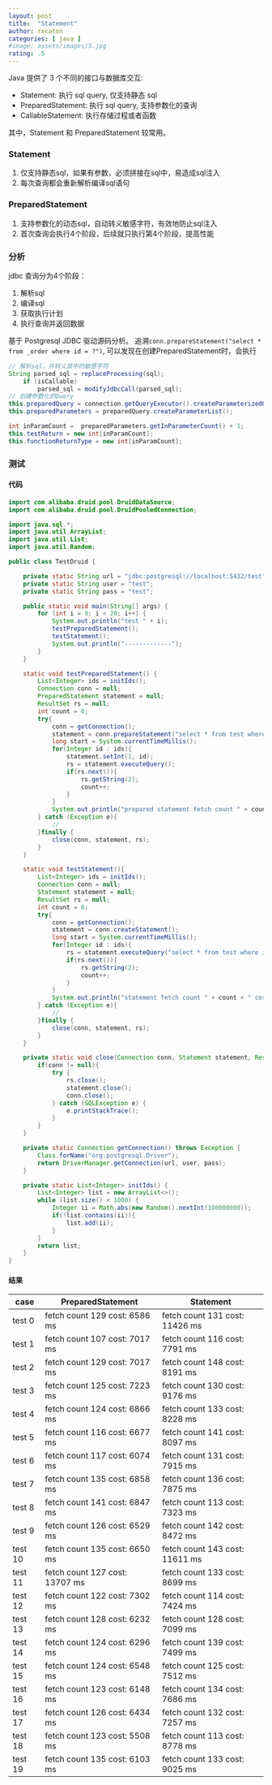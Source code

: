 ```yaml
---
layout: post
title:  "Statement"
author: recaton
categories: [ java ]
#image: assets/images/5.jpg
rating: .5
---
```


Java 提供了 3 个不同的接口与数据库交互:
* Statement: 执行 sql query, 仅支持静态 sql
* PreparedStatement: 执行 sql query, 支持参数化的查询
* CallableStatement: 执行存储过程或者函数

其中，Statement 和 PreparedStatement 较常用。

### Statement
1. 仅支持静态sql，如果有参数，必须拼接在sql中，易造成sql注入
2. 每次查询都会重新解析编译sql语句

### PreparedStatement
1. 支持参数化的动态sql，自动转义敏感字符，有效地防止sql注入
2. 首次查询会执行4个阶段，后续就只执行第4个阶段，提高性能

### 分析
jdbc 查询分为4个阶段：
1. 解析sql
2. 编译sql
3. 获取执行计划
4. 执行查询并返回数据

基于 Postgresql JDBC 驱动源码分析。
追溯```conn.prepareStatement("select * from _order where id = ?")```, 可以发现在创建PreparedStatement时，会执行
```java
// 解析sql，并转义其中的敏感字符
String parsed_sql = replaceProcessing(sql);
    if (isCallable)
        parsed_sql = modifyJdbcCall(parsed_sql);
// 创建参数化的Query
this.preparedQuery = connection.getQueryExecutor().createParameterizedQuery(parsed_sql);
this.preparedParameters = preparedQuery.createParameterList();

int inParamCount =  preparedParameters.getInParameterCount() + 1;
this.testReturn = new int[inParamCount];
this.functionReturnType = new int[inParamCount];
```
### 测试

#### 代码

```java
import com.alibaba.druid.pool.DruidDataSource;
import com.alibaba.druid.pool.DruidPooledConnection;

import java.sql.*;
import java.util.ArrayList;
import java.util.List;
import java.util.Random;

public class TestDruid {

    private static String url = "jdbc:postgresql://localhost:5432/test";
    private static String user = "test";
    private static String pass = "test";

    public static void main(String[] args) {
        for (int i = 0; i < 20; i++) {
            System.out.println("test " + i);
            testPreparedStatement();
            testStatement();
            System.out.println("-------------");
        }
    }

    static void testPreparedStatement() {
        List<Integer> ids = initIds();
        Connection conn = null;
        PreparedStatement statement = null;
        ResultSet rs = null;
        int count = 0;
        try{
            conn = getConnection();
            statement = conn.prepareStatement("select * from test where id = ?");
            long start = System.currentTimeMillis();
            for(Integer id : ids){
                statement.setInt(1, id);
                rs = statement.executeQuery();
                if(rs.next()){
                    rs.getString(2);
                    count++;
                }
            }
            System.out.println("prepared statement fetch count " + count + " cost: " + (System.currentTimeMillis() - start) + " ms");
        } catch (Exception e){
            //
        }finally {
            close(conn, statement, rs);
        }
    }

    static void testStatement(){
        List<Integer> ids = initIds();
        Connection conn = null;
        Statement statement = null;
        ResultSet rs = null;
        int count = 0;
        try{
            conn = getConnection();
            statement = conn.createStatement();
            long start = System.currentTimeMillis();
            for(Integer id : ids){
                rs = statement.executeQuery("select * from test where id = " + id);
                if(rs.next()){
                    rs.getString(2);
                    count++;
                }
            }
            System.out.println("statement fetch count " + count + " cost: " + (System.currentTimeMillis() - start) + " ms");
        } catch (Exception e){
            //
        }finally {
            close(conn, statement, rs);
        }
    }

    private static void close(Connection conn, Statement statement, ResultSet rs){
        if(conn != null){
            try {
                rs.close();
                statement.close();
                conn.close();
            } catch (SQLException e) {
                e.printStackTrace();
            }
        }
    }

    private static Connection getConnection() throws Exception {
        Class.forName("org.postgresql.Driver");
        return DriverManager.getConnection(url, user, pass);
    }

    private static List<Integer> initIds() {
        List<Integer> list = new ArrayList<>();
        while (list.size() < 1000) {
            Integer ii = Math.abs(new Random().nextInt(100000000));
            if(!list.contains(ii)){
                list.add(ii);
            }
        }
        return list;
    }
}
```
#### 结果

| case | PreparedStatement | Statement |
| --- | --- | --- |
| test 0 | fetch count 129 cost: 6586 ms | fetch count 131 cost: 11426 ms |
| test 1 | fetch count 107 cost: 7017 ms | fetch count 116 cost: 7791 ms |
| test 2 | fetch count 129 cost: 7017 ms | fetch count 148 cost: 8191 ms |
| test 3 | fetch count 125 cost: 7223 ms | fetch count 130 cost: 9176 ms |
| test 4 | fetch count 124 cost: 6866 ms | fetch count 133 cost: 8228 ms |
| test 5 | fetch count 116 cost: 6677 ms | fetch count 141 cost: 8097 ms |
| test 6 | fetch count 117 cost: 6074 ms | fetch count 131 cost: 7915 ms |
| test 7 | fetch count 135 cost: 6858 ms | fetch count 136 cost: 7875 ms |
| test 8 | fetch count 141 cost: 6847 ms | fetch count 113 cost: 7323 ms |
| test 9 | fetch count 126 cost: 6529 ms | fetch count 142 cost: 8472 ms |
| test 10 | fetch count 135 cost: 6650 ms | fetch count 143 cost: 11611 ms |
| test 11 | fetch count 127 cost: 13707 ms | fetch count 133 cost: 8699 ms |
| test 12 | fetch count 122 cost: 7302 ms | fetch count 114 cost: 7424 ms |
| test 13 | fetch count 128 cost: 6232 ms | fetch count 128 cost: 7099 ms |
| test 14 | fetch count 124 cost: 6296 ms | fetch count 139 cost: 7499 ms |
| test 15 | fetch count 124 cost: 6548 ms | fetch count 125 cost: 7512 ms |
| test 16 | fetch count 123 cost: 6148 ms | fetch count 134 cost: 7686 ms |
| test 17 | fetch count 126 cost: 6434 ms | fetch count 132 cost: 7257 ms |
| test 18 | fetch count 123 cost: 5508 ms | fetch count 113 cost: 8778 ms |
| test 19 | fetch count 135 cost: 6103 ms | fetch count 133 cost: 9025 ms |